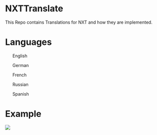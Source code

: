 NXTTranslate
============

This Repo contains Translations for NXT and how they are implemented.

Languages
===

<ul>English</ul>

<ul>German</ul>

<ul>French</ul>

<ul>Russian</ul>

<ul>Spanish</ul>

Example
===

<img src='http://i.imgur.com/DjM3adw.png'>
